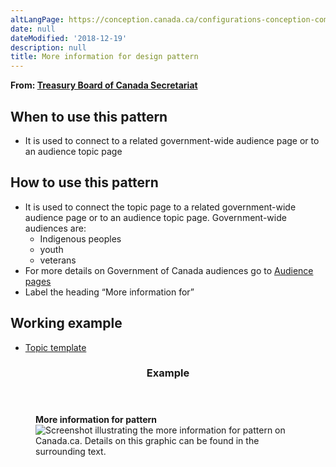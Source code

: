 ```yaml
---
altLangPage: https://conception.canada.ca/configurations-conception-communes/autres-renseignements.html
date: null
dateModified: '2018-12-19'
description: null
title: More information for design pattern
---
```



<div>
 <p class="gc-byline">
  <strong>
   From:
   <a href="https://www.canada.ca/en/treasury-board-secretariat.html">
    Treasury Board of Canada Secretariat
   </a>
  </strong>
 </p>
 <section>
  <section>
   <h2>
    When to use this pattern
   </h2>
   <ul>
    <li>
     It is used to connect to a related government-wide audience page or to an audience topic page
    </li>
   </ul>
  </section>
  <section>
   <h2>
    How to use this pattern
   </h2>
   <ul>
    <li>
     It is used to connect the topic page to a related government-wide audience page or to an audience topic page. Government-wide audiences are:
     <ul>
      <li>
       Indigenous peoples
      </li>
      <li>
       youth
      </li>
      <li>
       veterans
      </li>
     </ul>
    </li>
    <li>
     For more details on Government of Canada audiences go to
     <a href="../mandatory-templates/audience-pages.html">
      Audience pages
     </a>
    </li>
    <li>
     Label the heading “More information for”
    </li>
   </ul>
  </section>
  <section>
   <h2>
    Working example
   </h2>
   <ul>
    <li>
     <a href="https://wet-boew.github.io/GCWeb/templates/topic/topic-en.html">
      Topic template
     </a>
    </li>
   </ul>
  </section>
  <section class="panel panel-primary">
   <header class="panel-heading">
    <h3 class="panel-title">
     Example
    </h3>
   </header>
   <div class="panel-body">
    <figure class="mrgn-bttm-sm">
     <figcaption class="text-center">
      <b>
       More information for pattern
      </b>
     </figcaption>
     <img alt="Screenshot illustrating the more information for pattern on Canada.ca. Details on this graphic can be found in the surrounding text." class="img-responsive center-block" src="https://www.canada.ca/content/dam/tbs-sct/images/government-communications/canada-content-style-guide/more-information-for-pattern-eng.jpg"/>
    </figure>
   </div>
  </section>
 </section>
</div>




